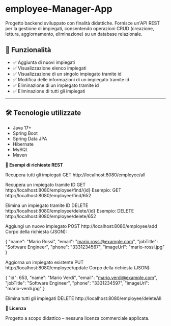 # employee-Manager-App
Progetto backend sviluppato con finalità didattiche. Fornisce un'API REST per la gestione di impiegati, consentendo operazioni CRUD (creazione, lettura, aggiornamento, eliminazione) su un database relazionale.

## 📌 Funzionalità

- ✅ Aggiunta di nuovi impiegati
- ✅ Visualizzazione elenco impiegati
- ✅ Visualizzazione di un singolo impiegato tramite id
- ✅ Modifica delle informazioni di un impiegato tramite id
- ✅ Eliminazione di un impiegato tramite id
- ✅ Eliminazione di tutti gli impiegati

---

## 🛠️ Tecnologie utilizzate

- Java 17+
- Spring Boot
- Spring Data JPA
- Hibernate
- MySQL
- Maven

**📌 Esempi di richieste REST**

Recupera tutti gli impiegati
GET http://localhost:8080/employee/all

Recupera un impiegato tramite ID
GET http://localhost:8080/employee/find/{id}
Esempio: GET http://localhost:8080/employee/find/652

Elimina un impiegato tramite ID
DELETE http://localhost:8080/employee/delete/{id}
Esempio: DELETE http://localhost:8080/employee/delete/652

Aggiungi un nuovo impiegato
POST http://localhost:8080/employee/add
Corpo della richiesta (JSON):

{
  "name": "Mario Rossi",
  "email": "mario.rossi@example.com",
  "jobTitle": "Software Engineer",
  "phone": "3331234567",
  "imageUrl": "mario-rossi.jpg"
}


Aggiorna un impiegato esistente
PUT http://localhost:8080/employee/update
Corpo della richiesta (JSON):

{
  "id": 653,
  "name": "Mario Verdi",
  "email": "mario.verdi@example.com",
  "jobTitle": "Software Engineer",
  "phone": "3331234597",
  "imageUrl": "mario-verdi.jpg"
}


Elimina tutti gli impiegati
DELETE http://localhost:8080/employee/deleteAll

**📄 Licenza**

Progetto a scopo didattico – nessuna licenza commerciale applicata.
